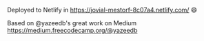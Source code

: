 Deployed to Netlify in https://jovial-mestorf-8c07a4.netlify.com/ :smile:

Based on @yazeedb's great work on Medium https://medium.freecodecamp.org/@yazeedb
